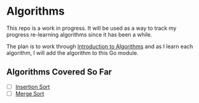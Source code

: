 # Algorithms

This repo is a work in progress. It will be used as a way to track my progress re-learning algorithms since it has been a while. 

The plan is to work through [Introduction to Algorithms](https://a.co/d/gGKnQc8) and as I learn each algorithm, I will add the algorithm to this Go module.

## Algorithms Covered So Far
- [ ] [Insertion Sort](./insertion-sort.go)
- [ ] [Merge Sort](./merge-sort.go)
